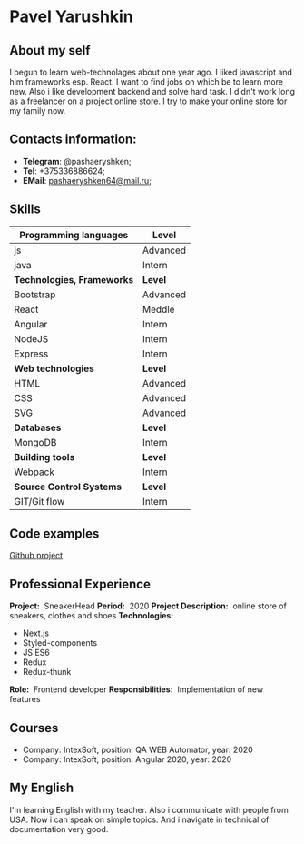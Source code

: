 # Pavel Yarushkin
## About my self

I begun to learn web-technolages about one year ago. I liked javascript and him frameworks esp. React.
  I want to find jobs on which be to learn more new. Also i like development backend and solve hard task.
  I didn't work long as a freelancer on a project online store. I try to make your online store for my family now.

## Contacts information:
  * **Telegram**: @pashaeryshken;
* **Tel**: +375336886624;
* **EMail**: pashaeryshken64@mail.ru;

## Skills

**Programming languages** | **Level**
--------------------------| ---------
  js| Advanced
java| Intern
**Technologies, Frameworks** | **Level**
Bootstrap|  Advanced
React| Meddle
Angular| Intern
NodeJS| Intern
Express| Intern
**Web technologies** | **Level**
HTML|Advanced
CSS|Advanced
SVG|Advanced
**Databases** | **Level**
MongoDB|Intern
**Building tools** | **Level**
Webpack|Intern
**Source Control Systems** | **Level**
GIT/Git flow|Intern

## Code examples

  [Github project](https://github.com/pashaeryshken/APIDebtors)

## Professional Experience
**Project:**  SneakerHead
**Period:**  2020
**Project Description:**  online store of sneakers, clothes and shoes
**Technologies:**
* Next.js
* Styled-components
* JS ES6
* Redux
* Redux-thunk

**Role:**  Frontend developer
**Responsibilities:**   Implementation of new features

## Courses
* Company: IntexSoft, position:  QA WEB Automator, year: 2020
* Company: IntexSoft, position: Angular 2020, year: 2020

## My English
I'm learning English with my teacher. Also i communicate with people from USA. Now i can speak on simple topics. And
i navigate in technical of documentation very good.

